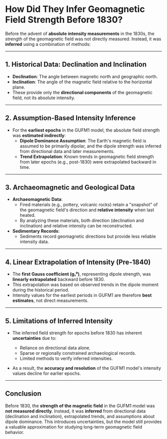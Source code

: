 # How Did They Infer Geomagnetic Field Strength Before 1830?

Before the advent of **absolute intensity measurements** in the 1830s, the strength of the geomagnetic field was not directly measured. Instead, it was **inferred** using a combination of methods:

---

## 1. Historical Data: Declination and Inclination
- **Declination**: The angle between magnetic north and geographic north.
- **Inclination**: The angle of the magnetic field relative to the horizontal plane.
- These provide only the **directional components** of the geomagnetic field, not its absolute intensity.

---

## 2. Assumption-Based Intensity Inference
- For the **earliest epochs** in the GUFM1 model, the absolute field strength was **estimated indirectly**:
  - **Dipole Dominance Assumption**: The Earth's magnetic field is assumed to be primarily dipolar, and the dipole strength was inferred from directional data and later measurements.
  - **Trend Extrapolation**: Known trends in geomagnetic field strength from later epochs (e.g., post-1830) were extrapolated backward in time.

---

## 3. Archaeomagnetic and Geological Data
- **Archaeomagnetic Data**:
  - Fired materials (e.g., pottery, volcanic rocks) retain a "snapshot" of the geomagnetic field's direction and **relative intensity** when last heated.
  - By analyzing these materials, both direction (declination and inclination) and relative intensity can be reconstructed.
- **Sedimentary Records**:
  - Sediments record geomagnetic directions but provide less reliable intensity data.

---

## 4. Linear Extrapolation of Intensity (Pre-1840)
- The **first Gauss coefficient (g₁⁰)**, representing dipole strength, was **linearly extrapolated** backward before 1830.
- This extrapolation was based on observed trends in the dipole moment during the historical period.
- Intensity values for the earliest periods in GUFM1 are therefore **best estimates**, not direct measurements.

---

## 5. Limitations of Inferred Intensity
- The inferred field strength for epochs before 1830 has inherent **uncertainties** due to:
  - Reliance on directional data alone.
  - Sparse or regionally constrained archaeological records.
  - Limited methods to verify inferred intensities.

- As a result, the **accuracy and resolution** of the GUFM1 model's intensity values decline for earlier epochs.

---

## Conclusion
Before 1830, the **strength of the magnetic field** in the GUFM1 model was **not measured directly**. Instead, it was **inferred** from directional data (declination and inclination), extrapolated trends, and assumptions about dipole dominance. This introduces uncertainties, but the model still provides a valuable approximation for studying long-term geomagnetic field behavior.
